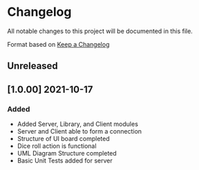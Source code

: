 # Changelog
All notable changes to this project will be documented in this file.

Format based on [Keep a Changelog](https://keepachangelog.com/en/1.0.0/)

## Unreleased

## [1.0.00] 2021-10-17

### Added
- Added Server, Library, and Client modules
- Server and Client able to form a connection
- Structure of UI board completed
- Dice roll action is functional
- UML Diagram Structure completed
- Basic Unit Tests added for server
